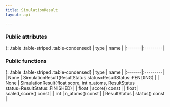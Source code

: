 ```yaml
---
title: SimulationResult
layout: api

---
```


### Public attributes

{: .table .table-striped .table-condensed}
| type   | name     |
|:-------|:---------|



### Public functions

{: .table .table-striped .table-condensed}
| type   | name     |
|:-------|:---------|
| None | SimulationResult(ResultStatus status=ResultStatus::PENDING) |
| None | SimulationResult(float score, int n_atoms, ResultStatus status=ResultStatus::FINISHED) |
| float | score() const  |
| float | scaled_score() const  |
| int | n_atoms() const  |
| ResultStatus | status() const  |


